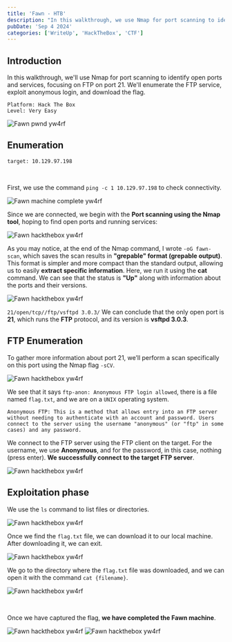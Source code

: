 ```yaml
---
title: 'Fawn - HTB'
description: "In this walkthrough, we use Nmap for port scanning to identify open ports and services, focusing on FTP on port 21. We'll enumerate the FTP service, exploit anonymous login, and download the flag."
pubDate: 'Sep 4 2024'
categories: ['WriteUp', 'HackTheBox', 'CTF']
--- 
```



## Introduction 

In this walkthrough, we'll use Nmap for port scanning to identify open ports and services, focusing on FTP on port 21. We'll enumerate the FTP service, exploit anonymous login, and download the flag.
```
Platform: Hack The Box
Level: Very Easy 
```

![Fawn pwnd yw4rf](https://old-blog-yw4rf.vercel.app/_astro/0-Fawn.C4-iV88g_1C3oOI.webp)

## Enumeration
```
target: 10.129.97.198  
```
<br>

First, we use the command `ping -c 1 10.129.97.198` to check connectivity. 

![Fawn machine complete yw4rf](https://old-blog-yw4rf.vercel.app/_astro/1-Fawn.DLpEjN8C_G0HJ.webp)

Since we are connected, we begin with the **Port scanning using the Nmap tool**, hoping to find open ports and running services:


![Fawn hackthebox yw4rf](https://old-blog-yw4rf.vercel.app/_astro/2-Fawn.PGV5Jxm1_11kC0P.webp)

As you may notice, at the end of the Nmap command, I wrote `-oG fawn-scan`, which saves the scan results in **"grepable" format (grepable output)**. This format is simpler and more compact than the standard output, allowing us to easily **extract specific information**. Here, we run it using the **cat** command. We can see that the status is **"Up"** along with information about the ports and their versions.

![Fawn hackthebox yw4rf](https://old-blog-yw4rf.vercel.app/_astro/4-Fawn.CCEa5hgk_27PCOd.webp)

`21/open/tcp//ftp/vsftpd 3.0.3/` We can conclude that the only open port is **21**, which runs the **FTP** protocol, and its version is **vsftpd 3.0.3**.
## FTP Enumeration
To gather more information about port 21, we’ll perform a scan specifically on this port using the Nmap flag `-sCV`.

![Fawn hackthebox yw4rf](https://old-blog-yw4rf.vercel.app/_astro/3-Fawn.aJfQzRP5_Z1M5RyJ.webp)

We see that it says `ftp-anon: Anonymous FTP login allowed`, there is a file named `flag.txt`, and we are on a `UNIX` operating system.
   ```
Anonymous FTP: This is a method that allows entry into an FTP server without needing to authenticate with an account and password. Users connect to the server using the username "anonymous" (or "ftp" in some cases) and any password. 
```


We connect to the FTP server using the FTP client on the target. For the username, we use **Anonymous**, and for the password, in this case, nothing (press enter). **We successfully connect to the target FTP server**.

![Fawn hackthebox yw4rf](https://old-blog-yw4rf.vercel.app/_astro/4-Fawn.CCEa5hgk_27PCOd.webp)

## Exploitation phase

We use the `ls` command to list files or directories.

![Fawn hackthebox yw4rf](https://old-blog-yw4rf.vercel.app/_astro/5-Fawn.BrKbKp9X_HBYUr.webp)

Once we find the `flag.txt` file, we can download it to our local machine. After downloading it, we can exit.

![Fawn hackthebox yw4rf](https://old-blog-yw4rf.vercel.app/_astro/6-Fawn.CmthWryW_Z7O9BR.webp)

We go to the directory where the `flag.txt` file was downloaded, and we can open it with the command `cat {filename}`.

![Fawn hackthebox yw4rf](https://old-blog-yw4rf.vercel.app/_astro/7-Fawn.CnCjtEd7_Z1tjlSM.webp)

<br>

Once we have captured the flag, **we have completed the Fawn machine**.

![Fawn hackthebox yw4rf](https://old-blog-yw4rf.vercel.app/_astro/8-Fawn.DQ8lG24Z_ZeNucU.webp)
![Fawn hackthebox yw4rf](https://old-blog-yw4rf.vercel.app/_astro/9-Fawn.wlCfeGrM_Z1FsOTV.webp)

<br>
